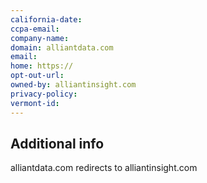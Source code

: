 ```yaml
---
california-date: 
ccpa-email: 
company-name: 
domain: alliantdata.com
email: 
home: https://
opt-out-url: 
owned-by: alliantinsight.com
privacy-policy: 
vermont-id: 
---
```


## Additional info

alliantdata.com redirects to alliantinsight.com


